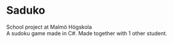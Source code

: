 Saduko
======

School project at Malmö Högskola <br>
A sudoku game made in C#. Made together with 1 other student. 
